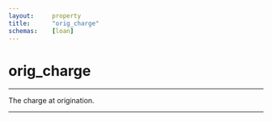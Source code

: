 ```yaml
---
layout:     property
title:      "orig_charge"
schemas:    [loan]
---
```


# orig_charge

---

The charge at origination.

--- 
